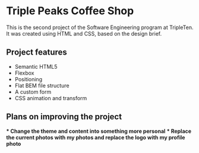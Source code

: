 # Triple Peaks Coffee Shop

This is the second project of the Software Engineering program at TripleTen. It was created using HTML and CSS, based on the design brief.

## Project features

- Semantic HTML5
- Flexbox
- Positioning
- Flat BEM file structure
- A custom form
- CSS animation and transform

## Plans on improving the project

**\* Change the theme and content into something more personal**
**\* Replace the current photos with my photos and replace the logo with my profile photo**
